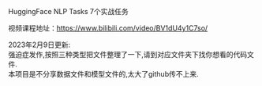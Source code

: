 HuggingFace NLP Tasks 7个实战任务

视频课程地址：https://www.bilibili.com/video/BV1dU4y1C7so/

2023年2月9日更新:
<br>
强迫症发作,按照三种类型把文件整理了一下,请到对应文件夹下找你想看的代码文件.
<br>
本项目是不分享数据文件和模型文件的,太大了github传不上来.